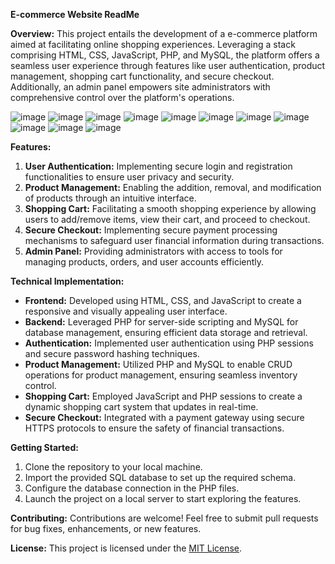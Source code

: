 **E-commerce Website ReadMe**

**Overview:**
This project entails the development of a e-commerce platform aimed at facilitating online shopping experiences. Leveraging a stack comprising HTML, CSS, JavaScript, PHP, and MySQL, the platform offers a seamless user experience through features like user authentication, product management, shopping cart functionality, and secure checkout. Additionally, an admin panel empowers site administrators with comprehensive control over the platform's operations.

![image](https://github.com/Ruchi-here/ECommerce_Website/assets/122676573/79805e63-8630-4adc-ba28-483a4795ace2)
![image](https://github.com/Ruchi-here/ECommerce_Website/assets/122676573/f7fbb150-8fae-415b-9ea7-1d0deea13a8c)
![image](https://github.com/Ruchi-here/ECommerce_Website/assets/122676573/6d07cb59-f1a1-461b-ab10-8cd5ed859e8b)
![image](https://github.com/Ruchi-here/ECommerce_Website/assets/122676573/1f9ef949-7582-444c-9668-01133b205ff3)
![image](https://github.com/Ruchi-here/ECommerce_Website/assets/122676573/1fa98eea-e376-42a8-8b87-be4131ff7a55)
![image](https://github.com/Ruchi-here/ECommerce_Website/assets/122676573/8a1fa7ea-1c12-495d-ae52-506f0435b78f)
![image](https://github.com/Ruchi-here/ECommerce_Website/assets/122676573/4492b208-c5ac-49c8-b008-eefcb9d21f72)
![image](https://github.com/Ruchi-here/ECommerce_Website/assets/122676573/2a97eb67-8b8f-45d8-bb60-4166247e79c7)
![image](https://github.com/Ruchi-here/ECommerce_Website/assets/122676573/d7bf31e4-6e02-44cd-b554-362d6a581539)
![image](https://github.com/Ruchi-here/ECommerce_Website/assets/122676573/56e38d04-9fb7-49b6-9918-c60ab64de997)
![image](https://github.com/Ruchi-here/ECommerce_Website/assets/122676573/c6b6cd99-0daa-488d-b593-07005c35a6fb)

**Features:**
1. **User Authentication:** Implementing secure login and registration functionalities to ensure user privacy and security.
2. **Product Management:** Enabling the addition, removal, and modification of products through an intuitive interface.
3. **Shopping Cart:** Facilitating a smooth shopping experience by allowing users to add/remove items, view their cart, and proceed to checkout.
4. **Secure Checkout:** Implementing secure payment processing mechanisms to safeguard user financial information during transactions.
5. **Admin Panel:** Providing administrators with access to tools for managing products, orders, and user accounts efficiently.

**Technical Implementation:**
- **Frontend:** Developed using HTML, CSS, and JavaScript to create a responsive and visually appealing user interface.
- **Backend:** Leveraged PHP for server-side scripting and MySQL for database management, ensuring efficient data storage and retrieval.
- **Authentication:** Implemented user authentication using PHP sessions and secure password hashing techniques.
- **Product Management:** Utilized PHP and MySQL to enable CRUD operations for product management, ensuring seamless inventory control.
- **Shopping Cart:** Employed JavaScript and PHP sessions to create a dynamic shopping cart system that updates in real-time.
- **Secure Checkout:** Integrated with a payment gateway using secure HTTPS protocols to ensure the safety of financial transactions.

**Getting Started:**
1. Clone the repository to your local machine.
2. Import the provided SQL database to set up the required schema.
3. Configure the database connection in the PHP files.
4. Launch the project on a local server to start exploring the features.

**Contributing:**
Contributions are welcome! Feel free to submit pull requests for bug fixes, enhancements, or new features.

**License:**
This project is licensed under the [MIT License](https://opensource.org/licenses/MIT).
